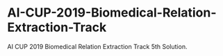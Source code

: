 # AI-CUP-2019-Biomedical-Relation-Extraction-Track
AI CUP 2019 Biomedical Relation Extraction Track 5th Solution.
